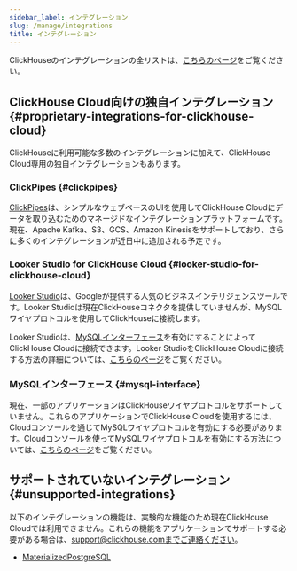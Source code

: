 ```yaml
---
sidebar_label: インテグレーション
slug: /manage/integrations
title: インテグレーション
---
```


ClickHouseのインテグレーションの全リストは、[こちらのページ](/integrations)をご覧ください。

## ClickHouse Cloud向けの独自インテグレーション {#proprietary-integrations-for-clickhouse-cloud}

ClickHouseに利用可能な多数のインテグレーションに加えて、ClickHouse Cloud専用の独自インテグレーションもあります。

### ClickPipes {#clickpipes}

[ClickPipes](/integrations/clickpipes)は、シンプルなウェブベースのUIを使用してClickHouse Cloudにデータを取り込むためのマネージドなインテグレーションプラットフォームです。現在、Apache Kafka、S3、GCS、Amazon Kinesisをサポートしており、さらに多くのインテグレーションが近日中に追加される予定です。

### Looker Studio for ClickHouse Cloud {#looker-studio-for-clickhouse-cloud}

[Looker Studio](https://lookerstudio.google.com/)は、Googleが提供する人気のビジネスインテリジェンスツールです。Looker Studioは現在ClickHouseコネクタを提供していませんが、MySQLワイヤプロトコルを使用してClickHouseに接続します。

Looker Studioは、[MySQLインターフェース](/interfaces/mysql)を有効にすることによってClickHouse Cloudに接続できます。Looker StudioをClickHouse Cloudに接続する方法の詳細については、[こちらのページ](/interfaces/mysql#enabling-the-mysql-interface-on-clickhouse-cloud)をご覧ください。

### MySQLインターフェース {#mysql-interface}

現在、一部のアプリケーションはClickHouseワイヤプロトコルをサポートしていません。これらのアプリケーションでClickHouse Cloudを使用するには、Cloudコンソールを通じてMySQLワイヤプロトコルを有効にする必要があります。Cloudコンソールを使ってMySQLワイヤプロトコルを有効にする方法については、[こちらのページ](/interfaces/mysql#enabling-the-mysql-interface-on-clickhouse-cloud)をご覧ください。

## サポートされていないインテグレーション {#unsupported-integrations}

以下のインテグレーションの機能は、実験的な機能のため現在ClickHouse Cloudでは利用できません。これらの機能をアプリケーションでサポートする必要がある場合は、support@clickhouse.comまでご連絡ください。

- [MaterializedPostgreSQL](/engines/table-engines/integrations/materialized-postgresql)
